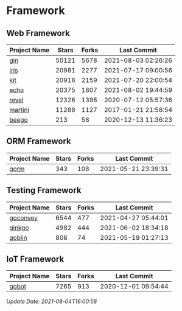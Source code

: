 # Framework

## Web Framework
| Project Name | Stars | Forks | Last Commit |
| ------------ | ----- | ----- | ----------- |
| [gin](https://github.com/gin-gonic/gin) | 50121 | 5678 | 2021-08-03 02:26:26 |
| [iris](https://github.com/kataras/iris) | 20981 | 2277 | 2021-07-17 09:00:56 |
| [kit](https://github.com/go-kit/kit) | 20918 | 2159 | 2021-07-20 22:00:54 |
| [echo](https://github.com/labstack/echo) | 20375 | 1807 | 2021-08-02 19:44:59 |
| [revel](https://github.com/revel/revel) | 12326 | 1398 | 2020-07-12 05:57:36 |
| [martini](https://github.com/go-martini/martini) | 11288 | 1127 | 2017-01-21 21:58:54 |
| [beego](https://github.com/astaxie/beego) | 213 | 58 | 2020-12-13 11:36:23 |

## ORM Framework
| Project Name | Stars | Forks | Last Commit |
| ------------ | ----- | ----- | ----------- |
| [gorm](https://github.com/jinzhu/gorm) | 343 | 108 | 2021-05-21 23:39:31 |

## Testing Framework
| Project Name | Stars | Forks | Last Commit |
| ------------ | ----- | ----- | ----------- |
| [goconvey](https://github.com/smartystreets/goconvey) | 6544 | 477 | 2021-04-27 05:44:01 |
| [ginkgo](https://github.com/onsi/ginkgo) | 4982 | 444 | 2021-06-02 18:34:18 |
| [goblin](https://github.com/franela/goblin) | 806 | 74 | 2021-05-19 01:27:13 |

## IoT Framework
| Project Name | Stars | Forks | Last Commit |
| ------------ | ----- | ----- | ----------- |
| [gobot](https://github.com/hybridgroup/gobot) | 7265 | 913 | 2020-12-01 09:54:44 |

*Update Date: 2021-08-04T16:00:58*